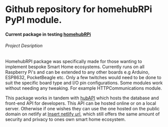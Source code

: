# Github repository for homehubRPi PyPI module.

#### Current package in testing [homehubRPi](https://test.pypi.org/project/homehubRPi/)

###### Project Desription

HomehubRPI package was specifically made for those wanting to implement bespoke Smart Home ecosystems. Currently runs on all Raspberry Pi's and can be extended to any other boards e.g Arduino, ESP8632, PocketBeagle etc. Only a few twitches would need to be done to suit the specific board type and I/O pin configurations. Some modules work without needing any tweaking. For example HTTPCommunications module.

This package works in tandem with [hubAPI](https://github.com/ngonimombeshora?tab=repositories) which hosts the database and front-end API for developers. This API can be hosted online or on a local server. Otherwise if one wishes they can use the one hosted on the public domain on netlify at [Insert netlify url](https://guides.github.com/features/mastering-markdown/), which still offers the same amount of security and privacy to ones own smart home ecosystem.
